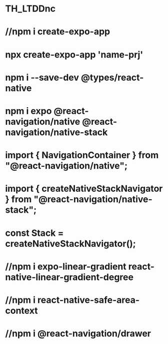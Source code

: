 # TH_LTDDnc
# //npm i create-expo-app
# npx create-expo-app 'name-prj'
# npm i --save-dev @types/react-native
# npm i expo @react-navigation/native @react-navigation/native-stack
# import { NavigationContainer } from "@react-navigation/native";
# import { createNativeStackNavigator } from "@react-navigation/native-stack";
# const Stack = createNativeStackNavigator();
# //npm i expo-linear-gradient react-native-linear-gradient-degree
# //npm i react-native-safe-area-context
# //npm i @react-navigation/drawer

